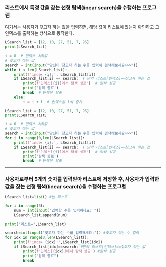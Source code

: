 ### 리스트에서 특정 값을 찾는 선형 탐색(linear search)을 수행하는 프로그램

여기서는 사용자가 찾고자 하는 값을 입력하면, 해당 값이 리스트에 있는지 확인하고 그 인덱스를 출력하는 방식으로 동작한다.

```python
LSearch_list = [12, 10, 27, 51, 7, 96]
print(LSearch_list)

i = 0  # 인덱스 시작값
# 찾고자 하는 값
search = int(input("당신이 찾고자 하는 수를 입력해 검색해보세요>>>"))
while i < len(LSearch_list):
    print(f'index {i}:', LSearch_list[i])
    if LSearch_list[i] == search:  # 만약 리스트[인덱스]==찾고자 하는 값
        print(f'인덱스[{i}]에서 탐색 성공')  # 탐색 성공
        print('탐색 종료')
        break  # 반복문 탈출
    else:
        i = i + 1  # 인덱스값 1씩 증가
```

```python
LSearch_list = [12, 10, 27, 51, 7, 96]
print(LSearch_list)

i = 0  # 인덱스 시작값
# 찾고자 하는 값
search = int(input("당신이 찾고자 하는 수를 입력해 검색해보세요>>>"))
for i in range(0,len(LSearch_list)):
    print(f'index {i}:', LSearch_list[i])
    if LSearch_list[i] == search:  # 만약 리스트[인덱스]==찾고자 하는 값
        print(f'인덱스[{i}]에서 탐색 성공')  # 탐색 성공
        print('탐색 종료')
        break  # 반복문 탈출
```

---

### 사용자로부터 5개의 숫자를 입력받아 리스트에 저장한 후, 사용자가 입력한 값을 찾는 선형 탐색(linear search)을 수행하는 프로그램

```python
LSearch_list=list() #빈 리스트

for i in range(5):
    num = int(input("입력할 수를 입력하세요: "))
    LSearch_list.append(num)

print("리스트=",LSearch_list)

search=int(input("찾고자 하는 수를 입력하세요:")) #찾고자 하는 수 입력
for idx in range(0,len(LSearch_list)):
    print(f'index {idx}:',LSearch_list[idx])
    if LSearch_list[idx]==search: #만약 리스트[인덱스]==찾고자 하는 값
        print(f'인덱스[{idx}]에서 탐색 성공') #탐색 성공
        print("탐색 종료")
        break
```
